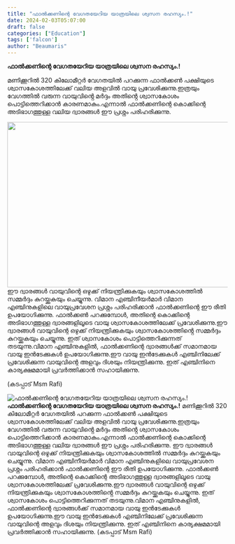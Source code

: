 ```yaml
---
title: "ഫാൽക്കണിന്റെ വേഗതയേറിയ യാത്രയിലെ ശ്വസന രഹസ്യം.!"
date: 2024-02-03T05:07:00
draft: false
categories: ["Education"]
tags: ['falcon']
author: "Beaumaris"
---
```


<strong>ഫാൽക്കണിന്റെ വേഗതയേറിയ യാത്രയിലെ ശ്വസന രഹസ്യം.!</strong>

മണിക്കൂറിൽ 320 കിലോമീറ്റർ വേഗതയിൽ പറക്കുന്ന ഫാൽക്കൺ പക്ഷിയുടെ ശ്വാസകോശത്തിലേക്ക് വലിയ അളവിൽ വായു പ്രവേശിക്കുന്നു.ഇത്രയും വേഗത്തിൽ വരുന്ന വായുവിൻ്റെ മർദ്ദം അതിൻ്റെ ശ്വാസകോശം പൊട്ടിത്തെറിക്കാൻ കാരണമാകും.എന്നാൽ ഫാൽക്കണിന്റെ കൊക്കിന്റെ അടിഭാഗത്തുള്ള വലിയ ദ്വാരങ്ങൾ ഈ പ്രശ്നം പരിഹരിക്കുന്നു.

<img class="size-full wp-image-440766 aligncenter" src="https://cdn.boolokam.com/articles/2024/02/dd.jpg" alt="" width="720" height="378" />ഈ ദ്വാരങ്ങൾ വായുവിന്റെ ഒഴുക്ക് നിയന്ത്രിക്കുകയും ശ്വാസകോശത്തിൽ സമ്മർദ്ദം കുറയ്ക്കുകയും ചെയ്യുന്നു. വിമാന എഞ്ചിനീയർമാർ വിമാന എഞ്ചിനുകളിലെ വായുപ്രവേശന പ്രശ്നം പരിഹരിക്കാൻ ഫാൽക്കണിന്റെ ഈ രീതി ഉപയോഗിക്കുന്നു. ഫാൽക്കൺ പറക്കുമ്പോൾ, അതിന്റെ കൊക്കിന്റെ അടിഭാഗത്തുള്ള ദ്വാരങ്ങളിലൂടെ വായു ശ്വാസകോശത്തിലേക്ക് പ്രവേശിക്കുന്നു.ഈ ദ്വാരങ്ങൾ വായുവിന്റെ ഒഴുക്ക് നിയന്ത്രിക്കുകയും ശ്വാസകോശത്തിൻ്റെ സമ്മർദ്ദം കുറയ്ക്കുകയും ചെയ്യുന്നു. ഇത് ശ്വാസകോശം പൊട്ടിത്തെറിക്കുന്നത് തടയുന്നു.വിമാന എഞ്ചിനുകളിൽ, ഫാൽക്കണിന്റെ ദ്വാരങ്ങൾക്ക് സമാനമായ വായു ഇൻടേക്കുകൾ ഉപയോഗിക്കുന്നു.ഈ വായു ഇൻടേക്കുകൾ എഞ്ചിനിലേക്ക് പ്രവേശിക്കുന്ന വായുവിന്റെ അളവും ദിശയും നിയന്ത്രിക്കുന്നു. ഇത് എഞ്ചിനിനെ കാര്യക്ഷമമായി പ്രവർത്തിക്കാൻ സഹായിക്കുന്നു.

(കടപ്പാട് Msm Rafi)


![ഫാൽക്കണിന്റെ വേഗതയേറിയ യാത്രയിലെ ശ്വസന രഹസ്യം.!](https://cdn.boolokam.com/articles/2024/02/dd.jpg)**ഫാൽക്കണിന്റെ വേഗതയേറിയ യാത്രയിലെ ശ്വസന രഹസ്യം.!** മണിക്കൂറിൽ 320 കിലോമീറ്റർ വേഗതയിൽ പറക്കുന്ന ഫാൽക്കൺ പക്ഷിയുടെ ശ്വാസകോശത്തിലേക്ക് വലിയ അളവിൽ വായു പ്രവേശിക്കുന്നു.ഇത്രയും വേഗത്തിൽ വരുന്ന വായുവിൻ്റെ മർദ്ദം അതിൻ്റെ ശ്വാസകോശം പൊട്ടിത്തെറിക്കാൻ കാരണമാകും.എന്നാൽ ഫാൽക്കണിന്റെ കൊക്കിന്റെ അടിഭാഗത്തുള്ള വലിയ ദ്വാരങ്ങൾ ഈ പ്രശ്നം പരിഹരിക്കുന്നു. ഈ ദ്വാരങ്ങൾ വായുവിന്റെ ഒഴുക്ക് നിയന്ത്രിക്കുകയും ശ്വാസകോശത്തിൽ സമ്മർദ്ദം കുറയ്ക്കുകയും ചെയ്യുന്നു. വിമാന എഞ്ചിനീയർമാർ വിമാന എഞ്ചിനുകളിലെ വായുപ്രവേശന പ്രശ്നം പരിഹരിക്കാൻ ഫാൽക്കണിന്റെ ഈ രീതി ഉപയോഗിക്കുന്നു. ഫാൽക്കൺ പറക്കുമ്പോൾ, അതിന്റെ കൊക്കിന്റെ അടിഭാഗത്തുള്ള ദ്വാരങ്ങളിലൂടെ വായു ശ്വാസകോശത്തിലേക്ക് പ്രവേശിക്കുന്നു.ഈ ദ്വാരങ്ങൾ വായുവിന്റെ ഒഴുക്ക് നിയന്ത്രിക്കുകയും ശ്വാസകോശത്തിൻ്റെ സമ്മർദ്ദം കുറയ്ക്കുകയും ചെയ്യുന്നു. ഇത് ശ്വാസകോശം പൊട്ടിത്തെറിക്കുന്നത് തടയുന്നു.വിമാന എഞ്ചിനുകളിൽ, ഫാൽക്കണിന്റെ ദ്വാരങ്ങൾക്ക് സമാനമായ വായു ഇൻടേക്കുകൾ ഉപയോഗിക്കുന്നു.ഈ വായു ഇൻടേക്കുകൾ എഞ്ചിനിലേക്ക് പ്രവേശിക്കുന്ന വായുവിന്റെ അളവും ദിശയും നിയന്ത്രിക്കുന്നു. ഇത് എഞ്ചിനിനെ കാര്യക്ഷമമായി പ്രവർത്തിക്കാൻ സഹായിക്കുന്നു. (കടപ്പാട് Msm Rafi)
